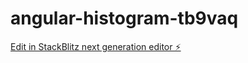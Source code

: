 # angular-histogram-tb9vaq

[Edit in StackBlitz next generation editor ⚡️](https://stackblitz.com/~/github.com/C-Jordane-TT/angular-histogram-tb9vaq)